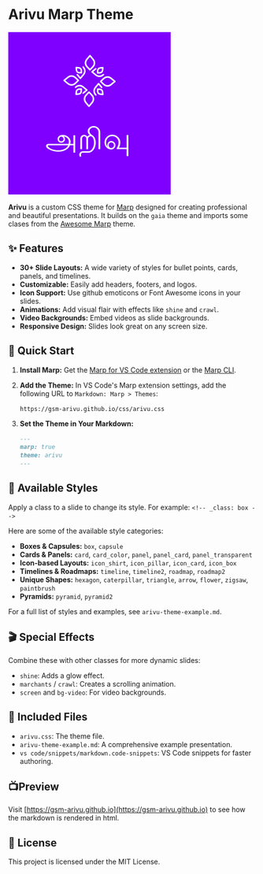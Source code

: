 # Arivu Marp Theme

![](media/logo.png)

**Arivu** is a custom CSS theme for [Marp](https://marp.app/) designed for creating professional and beautiful presentations. It builds on the `gaia` theme and imports some clases from the [Awesome Marp](https://github.com/favourhong/Awesome-Marp) theme.

## ✨ Features

*   **30+ Slide Layouts:** A wide variety of styles for bullet points, cards, panels, and timelines.
*   **Customizable:** Easily add headers, footers, and logos.
*   **Icon Support:** Use github emoticons or Font Awesome icons in your slides.
*   **Animations:** Add visual flair with effects like `shine` and `crawl`.
*   **Video Backgrounds:** Embed videos as slide backgrounds.
*   **Responsive Design:** Slides look great on any screen size.

## 🚀 Quick Start

1.  **Install Marp:** Get the [Marp for VS Code extension](https://marketplace.visualstudio.com/items?itemName=marp-team.marp-vscode) or the [Marp CLI](https://marp.app/).

2.  **Add the Theme:** In VS Code's Marp extension settings, add the following URL to `Markdown: Marp > Themes`:
    ```
    https://gsm-arivu.github.io/css/arivu.css
    ```

3.  **Set the Theme in Your Markdown:**
    ```markdown
    ---
    marp: true
    theme: arivu
    ---
    ```

## 🎨 Available Styles

Apply a class to a slide to change its style. For example: `<!-- _class: box -->`

Here are some of the available style categories:

*   **Boxes & Capsules:** `box`, `capsule`
*   **Cards & Panels:** `card`, `card_color`, `panel`, `panel_card`, `panel_transparent`
*   **Icon-based Layouts:** `icon_shirt`, `icon_pillar`, `icon_card`, `icon_box`
*   **Timelines & Roadmaps:** `timeline`, `timeline2`, `roadmap`, `roadmap2`
*   **Unique Shapes:** `hexagon`, `caterpillar`, `triangle`, `arrow`, `flower`, `zigsaw`, `paintbrush`
*   **Pyramids:** `pyramid`, `pyramid2`

For a full list of styles and examples, see `arivu-theme-example.md`.

## 🎬 Special Effects

Combine these with other classes for more dynamic slides:

*   `shine`: Adds a glow effect.
*   `marchants` / `crawl`: Creates a scrolling animation.
*   `screen` and `bg-video`: For video backgrounds.

## 📁 Included Files

*   `arivu.css`: The theme file.
*   `arivu-theme-example.md`: A comprehensive example presentation.
*   `vs code/snippets/markdown.code-snippets`: VS Code snippets for faster authoring.

## :tv:Preview

Visit [https://gsm-arivu.github.io](https://gsm-arivu.github.io) to see how the markdown is rendered in html. 

## 📜 License

This project is licensed under the MIT License.
